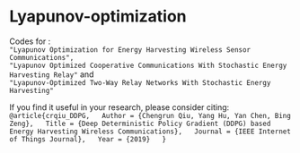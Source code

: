 # Lyapunov-optimization
Codes for :  
    `"Lyapunov Optimization for Energy Harvesting Wireless Sensor Communications",`  
    `"Lyapunov Optimized Cooperative Communications With Stochastic Energy Harvesting Relay"` and  
    `"Lyapunov-Optimized Two-Way Relay Networks With Stochastic Energy Harvesting"`  
  

If you find it useful in your research, please consider citing:  
    `@article{crqiu_DDPG,  
        Author = {Chengrun Qiu, Yang Hu, Yan Chen, Bing Zeng},  
        Title = {Deep Deterministic Policy Gradient (DDPG) based Energy Harvesting Wireless Communications},  
        Journal = {IEEE Internet of Things Journal},  
        Year = {2019}  
    }`  
